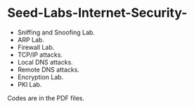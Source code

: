 # Seed-Labs-Internet-Security-
* Sniffing and Snoofing Lab.
* ARP Lab.
* Firewall Lab.
* TCP/IP attacks.
* Local DNS attacks.
* Remote DNS attacks.
* Encryption Lab.
* PKI Lab.

Codes are in the PDF files.
